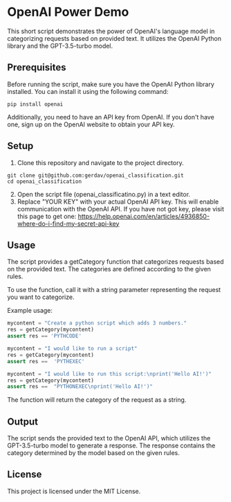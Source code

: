 # OpenAI Power Demo

This short script demonstrates the power of OpenAI's language model in categorizing requests based on provided text. It utilizes the OpenAI Python library and the GPT-3.5-turbo model.

## Prerequisites

Before running the script, make sure you have the OpenAI Python library installed. You can install it using the following command:

```shell
pip install openai
```

Additionally, you need to have an API key from OpenAI. If you don't have one, sign up on the OpenAI website to obtain your API key.

## Setup


1. Clone this repository and navigate to the project directory.

```shell
git clone git@github.com:gerdav/openai_classification.git
cd openai_classification
```

2. Open the script file (openai_classificatino.py) in a text editor.
3. Replace "YOUR KEY" with your actual OpenAI API key. This will enable communication with the OpenAI API.
If you have not got key, please visit this page to get one: https://help.openai.com/en/articles/4936850-where-do-i-find-my-secret-api-key

## Usage

The script provides a getCategory function that categorizes requests based on the provided text. The categories are defined according to the given rules.

To use the function, call it with a string parameter representing the request you want to categorize.

Example usage:

```python
mycontent = "Create a python script which adds 3 numbers."
res = getCategory(mycontent)
assert res == 'PYTHCODE'

mycontent = "I would like to run a script"
res = getCategory(mycontent)
assert res ==  'PYTHEXEC'

mycontent = "I would like to run this script:\nprint('Hello AI!')"
res = getCategory(mycontent)
assert res ==  "PYTHONEXEC\nprint('Hello AI!')"

```

The function will return the category of the request as a string.


## Output

The script sends the provided text to the OpenAI API, which utilizes the GPT-3.5-turbo model to generate a response.
The response contains the category determined by the model based on the given rules.

## License

This project is licensed under the MIT License.
